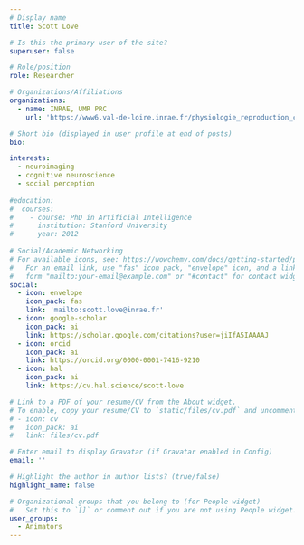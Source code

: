 ```yaml
---
# Display name
title: Scott Love

# Is this the primary user of the site?
superuser: false

# Role/position
role: Researcher

# Organizations/Affiliations
organizations:
  - name: INRAE, UMR PRC
    url: 'https://www6.val-de-loire.inrae.fr/physiologie_reproduction_comportements/'

# Short bio (displayed in user profile at end of posts)
bio: 

interests:
  - neuroimaging
  - cognitive neuroscience
  - social perception
  
#education:
#  courses:
#    - course: PhD in Artificial Intelligence
#      institution: Stanford University
#      year: 2012
 
# Social/Academic Networking
# For available icons, see: https://wowchemy.com/docs/getting-started/page-builder/#icons
#   For an email link, use "fas" icon pack, "envelope" icon, and a link in the
#   form "mailto:your-email@example.com" or "#contact" for contact widget.
social:
  - icon: envelope
    icon_pack: fas
    link: 'mailto:scott.love@inrae.fr'
  - icon: google-scholar
    icon_pack: ai
    link: https://scholar.google.com/citations?user=jiIfA5IAAAAJ
  - icon: orcid
    icon_pack: ai
    link: https://orcid.org/0000-0001-7416-9210
  - icon: hal
    icon_pack: ai
    link: https://cv.hal.science/scott-love

# Link to a PDF of your resume/CV from the About widget.
# To enable, copy your resume/CV to `static/files/cv.pdf` and uncomment the lines below.
# - icon: cv
#   icon_pack: ai
#   link: files/cv.pdf

# Enter email to display Gravatar (if Gravatar enabled in Config)
email: ''

# Highlight the author in author lists? (true/false)
highlight_name: false

# Organizational groups that you belong to (for People widget)
#   Set this to `[]` or comment out if you are not using People widget.
user_groups:
  - Animators
---
```

